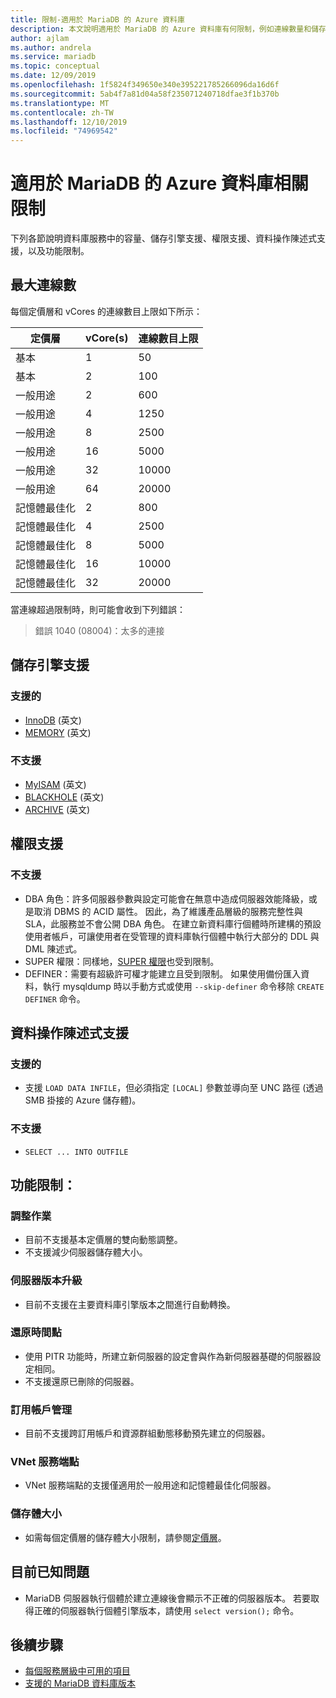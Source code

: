 ```yaml
---
title: 限制-適用於 MariaDB 的 Azure 資料庫
description: 本文說明適用於 MariaDB 的 Azure 資料庫有何限制，例如連線數量和儲存引擎選項。
author: ajlam
ms.author: andrela
ms.service: mariadb
ms.topic: conceptual
ms.date: 12/09/2019
ms.openlocfilehash: 1f5824f349650e340e395221785266096da16d6f
ms.sourcegitcommit: 5ab4f7a81d04a58f235071240718dfae3f1b370b
ms.translationtype: MT
ms.contentlocale: zh-TW
ms.lasthandoff: 12/10/2019
ms.locfileid: "74969542"
---
```

# <a name="limitations-in-azure-database-for-mariadb"></a>適用於 MariaDB 的 Azure 資料庫相關限制
下列各節說明資料庫服務中的容量、儲存引擎支援、權限支援、資料操作陳述式支援，以及功能限制。

## <a name="maximum-connections"></a>最大連線數
每個定價層和 vCores 的連線數目上限如下所示：

|定價層|**vCore(s)**| **連線數目上限**|
|---|---|---|
|基本| 1| 50|
|基本| 2| 100|
|一般用途| 2| 600|
|一般用途| 4| 1250|
|一般用途| 8| 2500|
|一般用途| 16| 5000|
|一般用途| 32| 10000|
|一般用途| 64| 20000|
|記憶體最佳化| 2| 800|
|記憶體最佳化| 4| 2500|
|記憶體最佳化| 8| 5000|
|記憶體最佳化| 16| 10000|
|記憶體最佳化| 32| 20000|

當連線超過限制時，則可能會收到下列錯誤：
> 錯誤 1040 (08004)：太多的連接

## <a name="storage-engine-support"></a>儲存引擎支援

### <a name="supported"></a>支援的
- [InnoDB](https://mariadb.com/kb/en/library/xtradb-and-innodb/) \(英文\)
- [MEMORY](https://mariadb.com/kb/en/library/memory-storage-engine/) \(英文\)

### <a name="unsupported"></a>不支援
- [MyISAM](https://mariadb.com/kb/en/library/myisam-storage-engine/) \(英文\)
- [BLACKHOLE](https://mariadb.com/kb/en/library/blackhole/) \(英文\)
- [ARCHIVE](https://mariadb.com/kb/en/library/archive/) \(英文\)

## <a name="privilege-support"></a>權限支援

### <a name="unsupported"></a>不支援
- DBA 角色：許多伺服器參數與設定可能會在無意中造成伺服器效能降級，或是取消 DBMS 的 ACID 屬性。 因此，為了維護產品層級的服務完整性與 SLA，此服務並不會公開 DBA 角色。 在建立新資料庫行個體時所建構的預設使用者帳戶，可讓使用者在受管理的資料庫執行個體中執行大部分的 DDL 與 DML 陳述式。
- SUPER 權限：同樣地，[SUPER 權限](https://mariadb.com/kb/en/library/grant/#global-privileges)也受到限制。
- DEFINER：需要有超級許可權才能建立且受到限制。 如果使用備份匯入資料，執行 mysqldump 時以手動方式或使用 `--skip-definer` 命令移除 `CREATE DEFINER` 命令。

## <a name="data-manipulation-statement-support"></a>資料操作陳述式支援

### <a name="supported"></a>支援的
- 支援 `LOAD DATA INFILE`，但必須指定 `[LOCAL]` 參數並導向至 UNC 路徑 (透過 SMB 掛接的 Azure 儲存體)。

### <a name="unsupported"></a>不支援
- `SELECT ... INTO OUTFILE`

## <a name="functional-limitations"></a>功能限制：

### <a name="scale-operations"></a>調整作業
- 目前不支援基本定價層的雙向動態調整。
- 不支援減少伺服器儲存體大小。

### <a name="server-version-upgrades"></a>伺服器版本升級
- 目前不支援在主要資料庫引擎版本之間進行自動轉換。

### <a name="point-in-time-restore"></a>還原時間點
- 使用 PITR 功能時，所建立新伺服器的設定會與作為新伺服器基礎的伺服器設定相同。
- 不支援還原已刪除的伺服器。

### <a name="subscription-management"></a>訂用帳戶管理
- 目前不支援跨訂用帳戶和資源群組動態移動預先建立的伺服器。

### <a name="vnet-service-endpoints"></a>VNet 服務端點
- VNet 服務端點的支援僅適用於一般用途和記憶體最佳化伺服器。

### <a name="storage-size"></a>儲存體大小
- 如需每個定價層的儲存體大小限制，請參閱[定價層](concepts-pricing-tiers.md)。

## <a name="current-known-issues"></a>目前已知問題
- MariaDB 伺服器執行個體於建立連線後會顯示不正確的伺服器版本。 若要取得正確的伺服器執行個體引擎版本，請使用 `select version();` 命令。

## <a name="next-steps"></a>後續步驟
- [每個服務層級中可用的項目](concepts-pricing-tiers.md)
- [支援的 MariaDB 資料庫版本](concepts-supported-versions.md)
